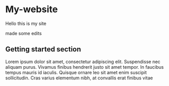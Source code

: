# My-website

Hello this is my site

made some edits
## Getting started section 

Lorem ipsum dolor sit amet, consectetur adipiscing elit. Suspendisse nec aliquam purus. Vivamus finibus hendrerit justo sit amet tempor. In faucibus tempus mauris id iaculis. Quisque ornare leo sit amet enim suscipit sollicitudin. Cras varius elementum nibh, at convallis erat finibus vitae
